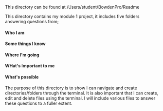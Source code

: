 This directory can be found at 
/Users/student/BowdenPro/Readme


This directory contains my module 1 project, 
it includes five folders answering questions from;

#### Who I am
#### Some things I know
#### Where I'm going
#### WHat's Important to me
#### What's possible

The purpose of this directory is to show I can navigate and create directories/folders through the terminal.
It is also important that I can create, edit and delete files using the terminal. I will include various files to answer these questions to a fuller extent. 
